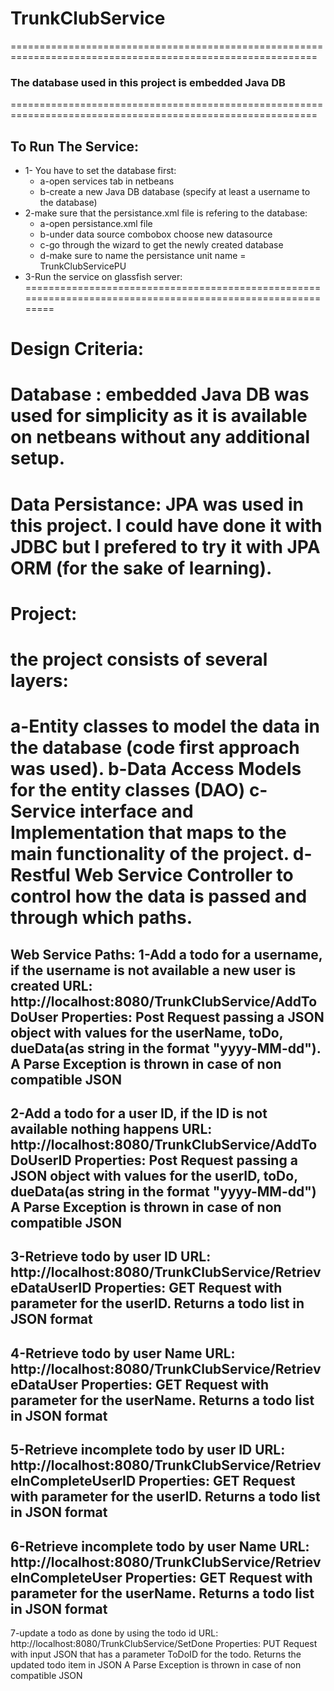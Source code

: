 # TrunkClubService
===========================================================================================================
### The database used in this project is embedded Java DB
===========================================================================================================

## To Run The Service:
* 1- You have to set the database first:
  * a-open services tab in netbeans
  * b-create a new Java DB database (specify at least a username to the database)
* 2-make sure that the persistance.xml file is refering to the database:
  * a-open persistance.xml file
  * b-under data source combobox choose new datasource
  * c-go through the wizard to get the newly created database
  * d-make sure to name the persistance unit name = TrunkClubServicePU
* 3-Run the service on glassfish server:
===========================================================================================================
# Design Criteria:
# Database : embedded Java DB was used for simplicity as it is available on netbeans without any additional setup.
# Data Persistance: JPA was used in this project. I could have done it with JDBC but I prefered to try it with JPA ORM (for the sake of learning).
# Project: 
# the project consists of several layers:
  a-Entity classes to model the data in the database (code first approach was used).
  b-Data Access Models for the entity classes (DAO)
  c-Service interface and Implementation that maps to the main functionality of the project.
  d-Restful Web Service Controller to control how the data is passed and through which paths.
===========================================================================================================
Web Service Paths:
1-Add a todo for a username, if the username is not available a new user is created
  URL:        http://localhost:8080/TrunkClubService/AddToDoUser
  Properties: Post Request passing a JSON object with values for the userName, toDo, dueData(as string in the format "yyyy-MM-dd").
              A Parse Exception is thrown in case of non compatible JSON
  -------------------------------------------------------------
2-Add a todo for a user ID, if the ID is not available nothing happens
  URL:        http://localhost:8080/TrunkClubService/AddToDoUserID
  Properties: Post Request passing a JSON object with values for the userID, toDo, dueData(as string in the format "yyyy-MM-dd")
              A Parse Exception is thrown in case of non compatible JSON
  -------------------------------------------------------------
3-Retrieve todo by user ID 
  URL:        http://localhost:8080/TrunkClubService/RetrieveDataUserID
  Properties: GET Request with parameter for the userID. Returns a todo list in JSON format
  -------------------------------------------------------------
4-Retrieve todo by user Name 
  URL:        http://localhost:8080/TrunkClubService/RetrieveDataUser
  Properties: GET Request with parameter for the userName. Returns a todo list in JSON format
  -------------------------------------------------------------
5-Retrieve incomplete todo by user ID 
  URL:        http://localhost:8080/TrunkClubService/RetrieveInCompleteUserID
  Properties: GET Request with parameter for the userID. Returns a todo list in JSON format
   -------------------------------------------------------------
6-Retrieve incomplete todo by user Name 
  URL:        http://localhost:8080/TrunkClubService/RetrieveInCompleteUser
  Properties: GET Request with parameter for the userName. Returns a todo list in JSON format
  -------------------------------------------------------------
7-update a todo as done by using the todo id 
  URL:        http://localhost:8080/TrunkClubService/SetDone
  Properties: PUT Request with input JSON that has a parameter ToDoID for the todo. Returns the updated todo item in JSON 
              A Parse Exception is thrown in case of non compatible JSON
